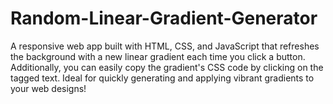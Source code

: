 # Random-Linear-Gradient-Generator
 A responsive web app built with HTML, CSS, and JavaScript that refreshes the background with a new linear gradient each time you click a button. Additionally, you can easily copy the gradient's CSS code by clicking on the tagged text. Ideal for quickly generating and applying vibrant gradients to your web designs!
